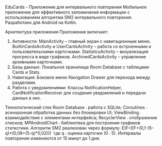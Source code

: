 EduCards - Приложение для интервального повторения
Мобильное приложение для эффективного запоминания информации с использованием алгоритма SM2 интервального повторения. Разработано для Android на Kotlin.

Архитектура приложения
Приложение включает:
1.	Активности:
MainActivity – главный экран с навигационным меню.
BuiltinCardsActivity и UserCardsActivity – работа со встроенными и пользовательскими карточками.
StatisticsActivity – визуализация прогресса в виде графиков.
ArchivedCardsActivity – управление архивными карточками.
2.	Базы данных:
Локальное хранилище Room Database с таблицами Cards и Stats.
3.	Навигация:
Боковое меню Navigation Drawer для перехода между разделами.
4.	Работа с уведомлениями:
Классы NotificationHelper, CardNotificationReceiver для создания уведомлений и передачи данных в них.

Технологический стек
Room Database ˗ работа с SQLite;
Coroutines ˗ асинхронная обработка данных без блокировки UI;
ViewBinding ˗ взаимодействие с элементами интерфейса;
RecyclerView ˗ отображение списков;
MPAndroidChart ˗ библиотека для построения графиков статистики.
Алгоритм SM2 реализован через формулу:
E(F=EF+(0,1-(5-q)*(0,08+(5-q)*0,02))) ́
где q ˗ оценка карточки (0 ˗ 5). Интервалы повторения изменяются от 15 минут до 1 дня.
